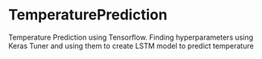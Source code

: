 # TemperaturePrediction
Temperature Prediction using Tensorflow. Finding hyperparameters using Keras Tuner and using them to create LSTM model to predict temperature
